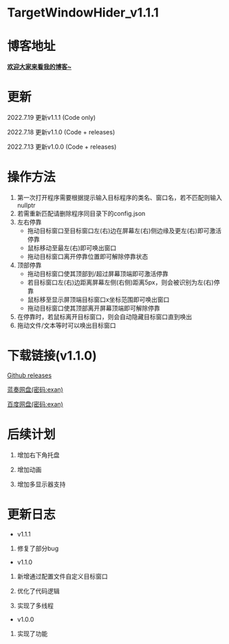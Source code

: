 # TargetWindowHider_v1.1.1
# 博客地址
[**欢迎大家来看我的博客~**](https://blog.doublecat.cn/post/TargetWindowHider/)

# 更新

2022.7.19 更新v1.1.1 (Code only)

2022.7.18 更新v1.1.0 (Code + releases)

2022.7.13 更新v1.0.0 (Code + releases)

# 操作方法
1. 第一次打开程序需要根据提示输入目标程序的类名、窗口名，若不匹配则输入nullptr
2. 若需重新匹配请删除程序同目录下的config.json
3. 左右停靠
   - 拖动目标窗口至目标窗口左(右)边在屏幕左(右)侧边缘及更左(右)即可激活停靠
   - 鼠标移动至最左(右)即可唤出窗口
   - 拖动目标窗口离开停靠位置即可解除停靠状态
4. 顶部停靠
   - 拖动目标窗口使其顶部到/超过屏幕顶端即可激活停靠
   - 若目标窗口左(右)边距离屏幕左侧(右侧)距离5px，则会被识别为左(右)停靠
   - 鼠标移至显示屏顶端目标窗口x坐标范围即可唤出窗口
   - 拖动目标窗口使其顶部离开屏幕顶端即可解除停靠
5. 在停靠时，若鼠标离开目标窗口，则会自动隐藏目标窗口直到唤出
6. 拖动文件/文本等时可以唤出目标窗口
# 下载链接(v1.1.0)

[Github releases](https://github.com/DoubleBobCat/TargetWindowHider/releases)

[蓝奏网盘(密码:exan)](https://wwm.lanzoul.com/b03j52u4j)

[百度网盘(密码:exan)](https://pan.baidu.com/s/1NV9xLTx2U8iEs5IWIo80aA?pwd=exan)

# 后续计划

1. 增加右下角托盘

2. 增加动画

3. 增加多显示器支持

# 更新日志

- v1.1.1

1. 修复了部分bug

- v1.1.0

1. 新增通过配置文件自定义目标窗口

2. 优化了代码逻辑

3. 实现了多线程

- v1.0.0

1. 实现了功能